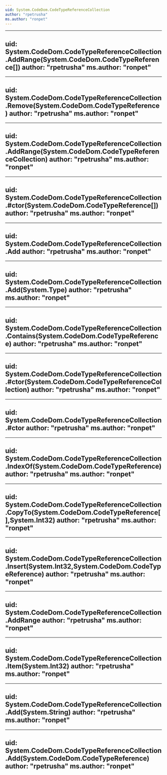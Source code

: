 ```yaml
---
uid: System.CodeDom.CodeTypeReferenceCollection
author: "rpetrusha"
ms.author: "ronpet"
---
```


---
uid: System.CodeDom.CodeTypeReferenceCollection.AddRange(System.CodeDom.CodeTypeReference[])
author: "rpetrusha"
ms.author: "ronpet"
---

---
uid: System.CodeDom.CodeTypeReferenceCollection.Remove(System.CodeDom.CodeTypeReference)
author: "rpetrusha"
ms.author: "ronpet"
---

---
uid: System.CodeDom.CodeTypeReferenceCollection.AddRange(System.CodeDom.CodeTypeReferenceCollection)
author: "rpetrusha"
ms.author: "ronpet"
---

---
uid: System.CodeDom.CodeTypeReferenceCollection.#ctor(System.CodeDom.CodeTypeReference[])
author: "rpetrusha"
ms.author: "ronpet"
---

---
uid: System.CodeDom.CodeTypeReferenceCollection.Add
author: "rpetrusha"
ms.author: "ronpet"
---

---
uid: System.CodeDom.CodeTypeReferenceCollection.Add(System.Type)
author: "rpetrusha"
ms.author: "ronpet"
---

---
uid: System.CodeDom.CodeTypeReferenceCollection.Contains(System.CodeDom.CodeTypeReference)
author: "rpetrusha"
ms.author: "ronpet"
---

---
uid: System.CodeDom.CodeTypeReferenceCollection.#ctor(System.CodeDom.CodeTypeReferenceCollection)
author: "rpetrusha"
ms.author: "ronpet"
---

---
uid: System.CodeDom.CodeTypeReferenceCollection.#ctor
author: "rpetrusha"
ms.author: "ronpet"
---

---
uid: System.CodeDom.CodeTypeReferenceCollection.IndexOf(System.CodeDom.CodeTypeReference)
author: "rpetrusha"
ms.author: "ronpet"
---

---
uid: System.CodeDom.CodeTypeReferenceCollection.CopyTo(System.CodeDom.CodeTypeReference[],System.Int32)
author: "rpetrusha"
ms.author: "ronpet"
---

---
uid: System.CodeDom.CodeTypeReferenceCollection.Insert(System.Int32,System.CodeDom.CodeTypeReference)
author: "rpetrusha"
ms.author: "ronpet"
---

---
uid: System.CodeDom.CodeTypeReferenceCollection.AddRange
author: "rpetrusha"
ms.author: "ronpet"
---

---
uid: System.CodeDom.CodeTypeReferenceCollection.Item(System.Int32)
author: "rpetrusha"
ms.author: "ronpet"
---

---
uid: System.CodeDom.CodeTypeReferenceCollection.Add(System.String)
author: "rpetrusha"
ms.author: "ronpet"
---

---
uid: System.CodeDom.CodeTypeReferenceCollection.Add(System.CodeDom.CodeTypeReference)
author: "rpetrusha"
ms.author: "ronpet"
---
